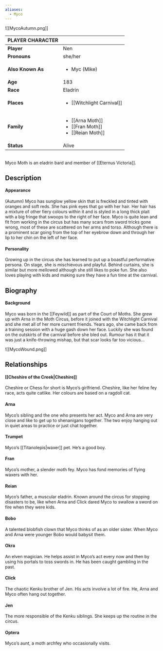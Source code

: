```yaml
---
aliases:
  - Myco
---
```

![[MycoAutumn.png]]

| PLAYER CHARACTER  |                                                               |
| ----------------- | ------------------------------------------------------------- |
| **Player**        | Nen                                                           |
| **Pronouns**      | she/her                                                       |
| **Also Known As** | <ul><li>Myc (Mike)</ul>                                       |
| **Age**           | 183                                                           |
| **Race**          | Eladrin                                                       |
| **Places**        | <ul><li>[[Witchlight Carnival]]</ul>                          |
| **Family**        | <ul><li>[[Arna Moth]]<li>[[Fran Moth]]<li>[[Reian Moth]]</ul> |
| **Status**        | Alive                                                         |

<br>
Myco Moth is an eladrin bard and member of [[Eternus Victoria]].

## Description
#### Appearance
(Autumn) Myco has sunglow yellow skin that is freckled and tinted with oranges and soft reds. She has pink eyes that go with her hair. Her hair has a mixture of other fiery colours within it and is styled in a long thick plait with a big fringe that swoops to the right of her face. Myco is quite lean and fit from working in the circus but has many scars from sword tricks gone wrong, most of these are scattered on her arms and torso. Although there is a prominent scar going from the top of her eyebrow down and through her lip to her chin on the left of her face.

#### Personality
Growing up in the circus she has learned to put up a boastful performative persona. On stage, she is mischievous and playful. Behind curtains, she is similar but more mellowed although she still likes to poke fun. She also loves playing with kids and making sure they have a fun time at the carnival.

## Biography
#### Background
Myco was born in the [[Feywild]] as part of the Court of Moths. She grew up with Arna in the Moth Circus, before it joined with the Witchlight Carnival and she met all of her more current friends. Years ago, she came back from a training session with a huge gash down her face. Luckily she was found on the outskirts of the carnival before she bled out. Rumour has it that it was just a knife-throwing mishap, but that scar looks far too vicious...

![[MycoWound.png]]
## Relationships
#### [[Cheshire of the Creek|Cheshire]]
Cheshire or Chess for short is Myco’s girlfriend. Cheshire, like her feline fey race, acts quite catlike. Her colours are based on a ragdoll cat.

#### Arna
Myco’s sibling and the one who presents her act. Myco and Arna are very close and like to get up to shenanigans together. The two enjoy hanging out in quiet areas to practice or just chat together.

#### Trumpet
Myco’s [[Titanolepis|waxer]] pet. He’s a good boy.

#### Fran
Myco’s mother, a slender moth fey. Myco has fond memories of flying waxers with her.

#### Reian
Myco’s father, a muscular eladrin. Known around the circus for stopping disasters to be, like when Arna and Click dared Myco to swallow a sword on fire when they were kids.

#### Bobo
A talented blobfish clown that Myco thinks of as an older sister. When Myco and Arna were younger Bobo would babysit them.

#### Okra
An elven magician. He helps assist in Myco’s act every now and then by using his portals to toss swords in. He has been caught gambling in the past.

#### Click
The chaotic Kenku brother of Jen. His acts involve a lot of fire. He, Arna and Myco often hang out together.

#### Jen
The more responsible of the Kenku siblings. She keeps up the routine in the circus.

#### Optera
Myco’s aunt, a moth archfey who occasionally visits.